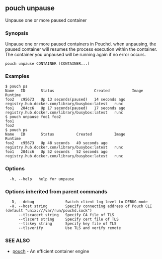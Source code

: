 ## pouch unpause

Unpause one or more paused container

### Synopsis

Unpause one or more paused containers in Pouchd. when unpausing, the paused container will resumes the process execution within the container. The container you unpaused will be running again if no error occurs.

```
pouch unpause CONTAINER [CONTAINER...]
```

### Examples

```
$ pouch ps
Name   ID       Status                  Created          Image                                            Runtime
foo2   c95673   Up 13 seconds(paused)   14 seconds ago   registry.hub.docker.com/library/busybox:latest   runc
foo1   204cc6   Up 17 seconds(paused)   17 seconds ago   registry.hub.docker.com/library/busybox:latest   runc
$ pouch unpause foo1 foo2
foo1
foo2
$ pouch ps
Name   ID       Status          Created          Image                                            Runtime
foo2   c95673   Up 48 seconds   49 seconds ago   registry.hub.docker.com/library/busybox:latest   runc
foo1   204cc6   Up 52 seconds   52 seconds ago   registry.hub.docker.com/library/busybox:latest   runc
```

### Options

```
  -h, --help   help for unpause
```

### Options inherited from parent commands

```
  -D, --debug              Switch client log level to DEBUG mode
  -H, --host string        Specify connecting address of Pouch CLI (default "unix:///var/run/pouchd.sock")
      --tlscacert string   Specify CA file of TLS
      --tlscert string     Specify cert file of TLS
      --tlskey string      Specify key file of TLS
      --tlsverify          Use TLS and verify remote
```

### SEE ALSO

* [pouch](pouch.md)	 - An efficient container engine

